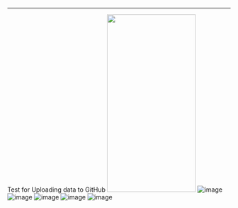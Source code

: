 ---
Test for Uploading data to GitHub
<img src="https://github.com/user-attachments/assets/7dfbc072-b517-4a35-8b08-5eceaa68ccd4"  width="200" height="400"/>
![image](https://github.com/user-attachments/assets/7dfbc072-b517-4a35-8b08-5eceaa68ccd4)
![image](https://github.com/user-attachments/assets/f05d90bb-87ff-4c1a-a650-697641e9ce43)
![image](https://github.com/user-attachments/assets/e65aa0f0-1636-4b94-a3a2-bdf7d18081da)
![image](https://github.com/user-attachments/assets/7a78b133-eeb1-4eb4-b657-1302728586ba)
![image](https://github.com/user-attachments/assets/96b3c86d-ca9b-403f-86e9-d8c250855ae0)
